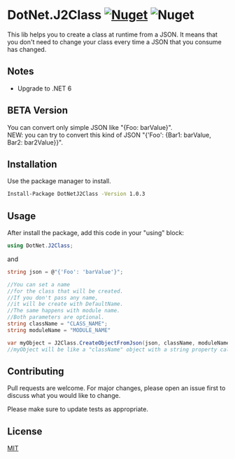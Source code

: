# DotNet.J2Class [![Nuget](https://img.shields.io/nuget/v/DotNetJ2Class)](https://www.nuget.org/packages/DotNetJ2Class/) ![Nuget](https://img.shields.io/nuget/dt/DotNetJ2Class)

This lib helps you to create a class at runtime from a JSON. It means that you don't need to change your class every time a JSON that you consume has changed.


## Notes
- Upgrade to .NET 6
## BETA Version
You can convert only simple JSON like "{Foo: barValue}". <br>
NEW: you can try to convert this kind of JSON "{'Foo': {Bar1: barValue, Bar2: bar2Value}}".

## Installation

Use the package manager to install.

```bash
Install-Package DotNetJ2Class -Version 1.0.3
```

## Usage

After install the package, add this code in your "using" block:
```C#
using DotNet.J2Class;
```
and
```C#
string json = @"{'Foo': 'barValue'}";

//You can set a name
//for the class that will be created.
//If you don't pass any name,
//it will be create with DefaultName.
//The same happens with module name.
//Both parameters are optional.
string className = "CLASS_NAME";
string moduleName = "MODULE_NAME"

var myObject = J2Class.CreateObjectFromJson(json, className, moduleName);
//myObject will be like a "className" object with a string property called "Foo" and its value "barValue" 
```

## Contributing
Pull requests are welcome. For major changes, please open an issue first to discuss what you would like to change.

Please make sure to update tests as appropriate.

## License
[MIT](https://choosealicense.com/licenses/mit/)
